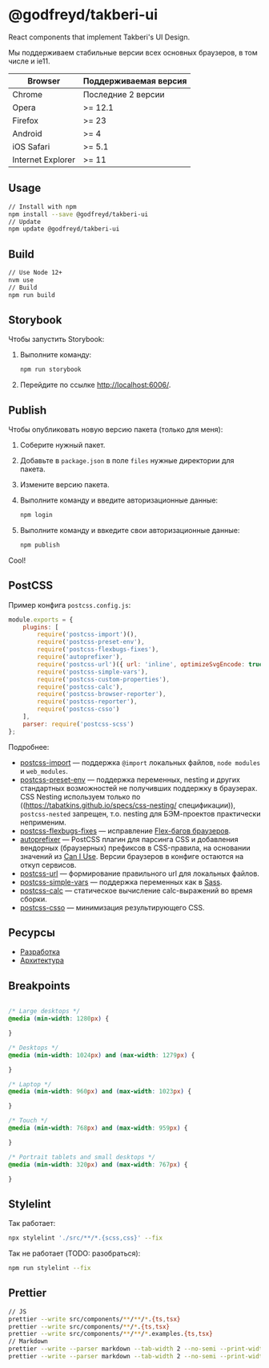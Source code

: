 # @godfreyd/takberi-ui

React components that implement Takberi's UI Design.

Мы поддерживаем стабильные версии всех основных браузеров, в том числе и ie11.

| Browser           | Поддерживаемая версия |
| ----------------- | --------------------- |
| Chrome            | Последние 2 версии    |
| Opera             | >= 12.1               |
| Firefox           | >= 23                 |
| Android           | >= 4                  |
| iOS Safari        | >= 5.1                |
| Internet Explorer | >= 11                 |

## Usage

```sh
// Install with npm
npm install --save @godfreyd/takberi-ui
// Update
npm update @godfreyd/takberi-ui
```

## Build

```sh
// Use Node 12+
nvm use
// Build
npm run build
```

## Storybook

Чтобы запустить Storybook:

1. Выполните команду:

    ```sh
    npm run storybook
    ```

1. Перейдите по ссылке [http://localhost:6006/](http://localhost:6006/).

## Publish

Чтобы опубликовать новую версию пакета (только для меня):

1. Соберите нужный пакет.
1. Добавьте в `package.json` в поле `files` нужные директории для пакета.
1. Измените версию пакета.
1. Выполните команду и введите авторизационные данные:

    ```sh
    npm login
    ```

1. Выполните команду и ввкедите свои авторизационные данные:

    ```sh
    npm publish
    ```

Cool!

## PostCSS

Пример конфига `postcss.config.js`:

```js
module.exports = {
    plugins: [
        require('postcss-import')(),
        require('postcss-preset-env'),
        require('postcss-flexbugs-fixes'),
        require('autoprefixer'),
        require('postcss-url')({ url: 'inline', optimizeSvgEncode: true }),
        require('postcss-simple-vars'),
        require('postcss-custom-properties'),
        require('postcss-calc'),
        require('postcss-browser-reporter'),
        require('postcss-reporter'),
        require('postcss-csso')
    ],
    parser: require('postcss-scss')
};
```

Подробнее:

- [postcss-import](https://www.npmjs.com/package/postcss-import) — поддержка `@import` локальных файлов, `node modules` и `web_modules`.
- [postcss-preset-env](https://www.npmjs.com/package/postcss-preset-env) — поддержка переменных, nesting и других стандартных возможностей не получивших поддержку в браузерах. CSS Nesting используем только по ((https://tabatkins.github.io/specs/css-nesting/ спецификации)), `postcss-nested` запрещен, т.о. nesting для БЭМ-проектов практически неприменим.
- [postcss-flexbugs-fixes](https://www.npmjs.com/package/postcss-flexbugs-fixes) — исправление [Flex-багов браузеров](https://github.com/philipwalton/flexbugs).
- [autoprefixer](https://www.npmjs.com/package/autoprefixer) — PostCSS плагин для парсинга CSS и добавления вендорных (браузерных) префиксов в CSS-правила, на основании значений из [Can I Use](https://caniuse.com). Версии браузеров в конфиге остаются на откуп сервисов.
- [postcss-url](https://www.npmjs.com/package/postcss-url) — формирование правильного url для локальных файлов.
- [postcss-simple-vars](https://www.npmjs.com/package/postcss-simple-vars) — поддержка переменных как в [Sass](http://sass-lang.com).
- [postcss-calc](https://www.npmjs.com/package/postcss-calc) — статическое вычисление calc-выражений во время сборки.
- [postcss-csso](https://www.npmjs.com/package/csso) — минимизация результирующего CSS.

## Ресурсы

- <a target="_blank" href="CONTRIBUTING.md">Разработка</a>
- <a target="_blank" href="LEGACY.md">Архитектура</a>

## Breakpoints

```css

/* Large desktops */
@media (min-width: 1280px) {

}

/* Desktops */
@media (min-width: 1024px) and (max-width: 1279px) {

}

/* Laptop */
@media (min-width: 960px) and (max-width: 1023px) {

}

/* Touch */
@media (min-width: 768px) and (max-width: 959px) {

}

/* Portrait tablets and small desktops */
@media (min-width: 320px) and (max-width: 767px) {

}

```

## Stylelint

Так работает:

```bash
npx stylelint './src/**/*.{scss,css}' --fix
```

Так не  работает (TODO: разобраться):

```bash
npm run stylelint --fix
```

## Prettier

```sh
// JS
prettier --write src/components/**/**/*.{ts,tsx}
prettier --write src/components/**/*.{ts,tsx}
prettier --write src/components/**/**/*.examples.{ts,tsx}
// Markdown
prettier --write --parser markdown --tab-width 2 --no-semi --print-width 80 src/components/**/**/*.md
prettier --write --parser markdown --tab-width 2 --no-semi --print-width 80 src/components/**/*.md
```